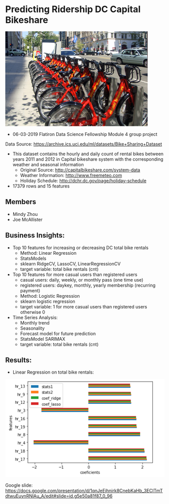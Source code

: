 # Predicting Ridership DC Capital Bikeshare

![](images/capital_bikes.jpeg)

* 06-03-2019 Flatiron Data Science Fellowship Module 4 group project 

Data Source: https://archive.ics.uci.edu/ml/datasets/Bike+Sharing+Dataset 
  *  This dataset contains the hourly and daily count of rental bikes between years 2011 and 2012 in Capital bikeshare system with the corresponding weather and seasonal information 
      * Original Source: http://capitalbikeshare.com/system-data 
      * Weather Information: http://www.freemeteo.com 
      * Holiday Schedule: http://dchr.dc.gov/page/holiday-schedule
  * 17379 rows and 15 features
      
 ## Members
- Mindy Zhou
- Joe McAllister

## Business Insights:
- Top 10 features for increasing or decreasing DC total bike rentals 
   - Method: Linear Regression
   - StatsModels 
   - sklearn RidgeCV, LassoCV, LinearRegressionCV
   - target variable: total bike rentals (cnt)
- Top 10 features for more casual users than registered users
  - casual users: daily, weekly, or monthly pass (one time use)
  - registered users: daykey, monthly, yearly membership (recurring payment) 
  - Method: Logistic Regression
  - sklearn logistic regression 
  - target variable: 1 for more casual users than registered users otherwise 0 
- Time Series Analysis: 
  - Monthly trend 
  - Seasonality 
  - Forecast model for future prediction 
  - StatsModel SARIMAX 
  - target variable: total bike rentals (cnt)
  
## Results: 
- Linear Regression on total bike rentals:

![](images/coefs.png)


  
 Google slide: https://docs.google.com/presentation/d/1qnJeEjhnirk8CnebKaHb_3ECITmTdtwuEuynRNlAu_A/edit#slide=id.g5e50a81f87_0_96

  
